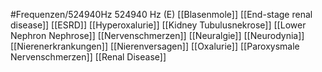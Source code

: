 #Frequenzen/524940Hz
524940 Hz (E)
[[Blasenmole]]
[[End-stage renal disease]]
[[ESRD]]
[[Hyperoxalurie]]
[[Kidney Tubulusnekrose]]
[[Lower Nephron Nephrose]]
[[Nervenschmerzen]]
[[Neuralgie]]
[[Neurodynia]]
[[Nierenerkrankungen]]
[[Nierenversagen]]
[[Oxalurie]]
[[Paroxysmale Nervenschmerzen]]
[[Renal Disease]]